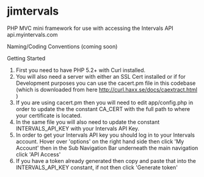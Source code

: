# jimtervals
PHP MVC mini framework for use with accessing the Intervals API api.myintervals.com

Naming/Coding Conventions (coming soon)

Getting Started 
 1. First you need to have PHP 5.2+ with Curl installed.
 2. You will also need a server with either an SSL Cert installed or if for Development purposes you can use the cacert.pm file in this codebase (which is downloaded from here http://curl.haxx.se/docs/caextract.html )
 3. If you are using cacert.pm then you will need to edit app/config.php in order to update the the constant CA_CERT with the full path to where your certificate is located.
 4. In the same file you will also need to update the constant INTERVALS_API_KEY with your Intervals API Key.
 5. In order to get your Intervals API key you should log in to your Intervals account. Hover over 'options' on the right hand side then click 'My Account' then in the Sub Navigation Bar underneath the main navigation click 'API Access'
 6. If you have a token already generated then copy and paste that into the INTERVALS_API_KEY constant, if not then click 'Generate token'

